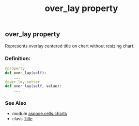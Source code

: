 ﻿---
title: over_lay property
second_title: Aspose.Cells for Python via .NET API References
description: 
type: docs
weight: 270
url: /aspose.cells.charts/title/over_lay/
is_root: false
---

## over_lay property


Represents overlay centered title on chart without resizing chart.
### Definition:
```python
@property
def over_lay(self):
    ...
@over_lay.setter
def over_lay(self, value):
    ...
```

### See Also
* module [aspose.cells.charts](../../)
* class [Title](/cells/python-net/aspose.cells.charts/title)
